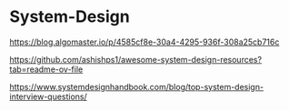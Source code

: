 # System-Design

https://blog.algomaster.io/p/4585cf8e-30a4-4295-936f-308a25cb716c

https://github.com/ashishps1/awesome-system-design-resources?tab=readme-ov-file


https://www.systemdesignhandbook.com/blog/top-system-design-interview-questions/
